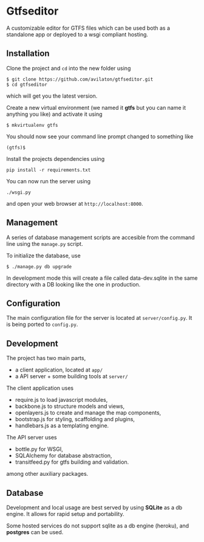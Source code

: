 Gtfseditor
==========

A customizable editor for GTFS files which can be used both as a standalone app 
or deployed to a wsgi compliant hosting.


Installation
------------
Clone the project and `cd` into the new folder using
```
$ git clone https://github.com/avilaton/gtfseditor.git
$ cd gtfseditor
```
which will get you the latest version.

Create a new virtual environment (we named it __gtfs__ but you can name it 
anything you like) and activate it using
```
$ mkvirtualenv gtfs
```
You should now see your command line prompt changed to something like
```
(gtfs)$ 
```

Install the projects dependencies using
```
pip install -r requirements.txt
```

You can now run the server using
```
./wsgi.py
```
and open your web browser at `http://localhost:8000`.


Management
----------
A series of database management scripts are accesible from the command line using 
the `manage.py` script. 

To initialize the database, use
```
$ ./manage.py db upgrade
```
In development mode this will create a file called data-dev.sqlite in the same 
directory with a DB looking like the one in production.



Configuration
-------------
The main configuration file for the server is located at `server/config.py`. It 
is being ported to `config.py`.


Development
-----------

The project has two main parts,

- a client application, located at `app/`
- a API server + some building tools at `server/`

The client application uses

- require.js to load javascript modules,
- backbone.js to structure models and views,
- openlayers.js to create and manage the map components,
- bootstrap.js for styling, scaffolding and plugins,
- handlebars.js as a templating engine.

The API server uses

- bottle.py for WSGI,
- SQLAlchemy for database abstraction,
- transitfeed.py for gtfs building and validation.

among other auxiliary packages.

Database
--------

Development and local usage are best served by using **SQLite** as a db engine. It 
allows for rapid setup and portability. 

Some hosted services do not support sqlite as a db engine (heroku), and 
**postgres** can be used.

